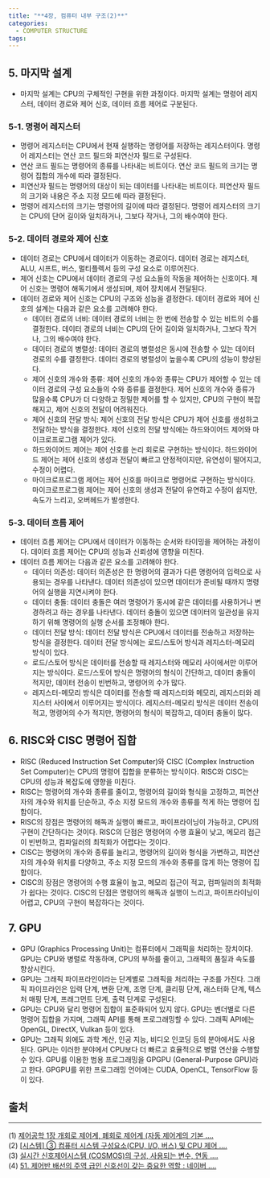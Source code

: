 ```yaml
---
title: "**4장, 컴퓨터 내부 구조(2)**"
categories:
  - COMPUTER STRUCTURE
tags:
---
```


## 5. 마지막 설계

- 마지막 설계는 CPU의 구체적인 구현을 위한 과정이다. 마지막 설계는 명령어 레지스터, 데이터 경로와 제어 신호, 데이터 흐름 제어로 구분된다.

### 5-1. 명령어 레지스터

- 명령어 레지스터는 CPU에서 현재 실행하는 명령어를 저장하는 레지스터이다. 명령어 레지스터는 연산 코드 필드와 피연산자 필드로 구성된다.
- 연산 코드 필드는 명령어의 종류를 나타내는 비트이다. 연산 코드 필드의 크기는 명령어 집합의 개수에 따라 결정된다.
- 피연산자 필드는 명령어의 대상이 되는 데이터를 나타내는 비트이다. 피연산자 필드의 크기와 내용은 주소 지정 모드에 따라 결정된다.
- 명령어 레지스터의 크기는 명령어의 길이에 따라 결정된다. 명령어 레지스터의 크기는 CPU의 단어 길이와 일치하거나, 그보다 작거나, 그의 배수여야 한다.

### 5-2. 데이터 경로와 제어 신호

- 데이터 경로는 CPU에서 데이터가 이동하는 경로이다. 데이터 경로는 레지스터, ALU, 시프트, 버스, 멀티플렉서 등의 구성 요소로 이루어진다.
- 제어 신호는 CPU에서 데이터 경로의 구성 요소들의 작동을 제어하는 신호이다. 제어 신호는 명령어 해독기에서 생성되며, 제어 장치에서 전달된다.
- 데이터 경로와 제어 신호는 CPU의 구조와 성능을 결정한다. 데이터 경로와 제어 신호의 설계는 다음과 같은 요소를 고려해야 한다.
  - 데이터 경로의 너비: 데이터 경로의 너비는 한 번에 전송할 수 있는 비트의 수를 결정한다. 데이터 경로의 너비는 CPU의 단어 길이와 일치하거나, 그보다 작거나, 그의 배수여야 한다.
  - 데이터 경로의 병렬성: 데이터 경로의 병렬성은 동시에 전송할 수 있는 데이터 경로의 수를 결정한다. 데이터 경로의 병렬성이 높을수록 CPU의 성능이 향상된다.
  - 제어 신호의 개수와 종류: 제어 신호의 개수와 종류는 CPU가 제어할 수 있는 데이터 경로의 구성 요소들의 수와 종류를 결정한다. 제어 신호의 개수와 종류가 많을수록 CPU가 더 다양하고 정밀한 제어를 할 수 있지만, CPU의 구현이 복잡해지고, 제어 신호의 전달이 어려워진다.
  - 제어 신호의 전달 방식: 제어 신호의 전달 방식은 CPU가 제어 신호를 생성하고 전달하는 방식을 결정한다. 제어 신호의 전달 방식에는 하드와이어드 제어와 마이크로프로그램 제어가 있다.
  - 하드와이어드 제어는 제어 신호를 논리 회로로 구현하는 방식이다. 하드와이어드 제어는 제어 신호의 생성과 전달이 빠르고 안정적이지만, 유연성이 떨어지고, 수정이 어렵다.
  - 마이크로프로그램 제어는 제어 신호를 마이크로 명령어로 구현하는 방식이다. 마이크로프로그램 제어는 제어 신호의 생성과 전달이 유연하고 수정이 쉽지만, 속도가 느리고, 오버헤드가 발생한다.

### 5-3. 데이터 흐름 제어

- 데이터 흐름 제어는 CPU에서 데이터가 이동하는 순서와 타이밍을 제어하는 과정이다. 데이터 흐름 제어는 CPU의 성능과 신뢰성에 영향을 미친다.
- 데이터 흐름 제어는 다음과 같은 요소를 고려해야 한다.
  - 데이터 의존성: 데이터 의존성은 한 명령어의 결과가 다른 명령어의 입력으로 사용되는 경우를 나타낸다. 데이터 의존성이 있으면 데이터가 준비될 때까지 명령어의 실행을 지연시켜야 한다.
  - 데이터 충돌: 데이터 충돌은 여러 명령어가 동시에 같은 데이터를 사용하거나 변경하려고 하는 경우를 나타낸다. 데이터 충돌이 있으면 데이터의 일관성을 유지하기 위해 명령어의 실행 순서를 조정해야 한다.
  - 데이터 전달 방식: 데이터 전달 방식은 CPU에서 데이터를 전송하고 저장하는 방식을 결정한다. 데이터 전달 방식에는 로드/스토어 방식과 레지스터-메모리 방식이 있다.
  - 로드/스토어 방식은 데이터를 전송할 때 레지스터와 메모리 사이에서만 이루어지는 방식이다. 로드/스토어 방식은 명령어의 형식이 간단하고, 데이터 충돌이 적지만, 데이터 전송이 빈번하고, 명령어의 수가 많다.
  - 레지스터-메모리 방식은 데이터를 전송할 때 레지스터와 메모리, 레지스터와 레지스터 사이에서 이루어지는 방식이다. 레지스터-메모리 방식은 데이터 전송이 적고, 명령어의 수가 적지만, 명령어의 형식이 복잡하고, 데이터 충돌이 많다.

## 6. RISC와 CISC 명령어 집합

- RISC (Reduced Instruction Set Computer)와 CISC (Complex Instruction Set Computer)는 CPU의 명령어 집합을 분류하는 방식이다. RISC와 CISC는 CPU의 성능과 복잡도에 영향을 미친다.
- RISC는 명령어의 개수와 종류를 줄이고, 명령어의 길이와 형식을 고정하고, 피연산자의 개수와 위치를 단순하고, 주소 지정 모드의 개수와 종류를 적게 하는 명령어 집합이다.
- RISC의 장점은 명령어의 해독과 실행이 빠르고, 파이프라이닝이 가능하고, CPU의 구현이 간단하다는 것이다. RISC의 단점은 명령어의 수행 효율이 낮고, 메모리 접근이 빈번하고, 컴파일러의 최적화가 어렵다는 것이다.
- CISC는 명령어의 개수와 종류를 늘리고, 명령어의 길이와 형식을 가변하고, 피연산자의 개수와 위치를 다양하고, 주소 지정 모드의 개수와 종류를 많게 하는 명령어 집합이다.
- CISC의 장점은 명령어의 수행 효율이 높고, 메모리 접근이 적고, 컴파일러의 최적화가 쉽다는 것이다. CISC의 단점은 명령어의 해독과 실행이 느리고, 파이프라이닝이 어렵고, CPU의 구현이 복잡하다는 것이다.

## 7. GPU

- GPU (Graphics Processing Unit)는 컴퓨터에서 그래픽을 처리하는 장치이다. GPU는 CPU와 병렬로 작동하며, CPU의 부하를 줄이고, 그래픽의 품질과 속도를 향상시킨다.
- GPU는 그래픽 파이프라인이라는 단계별로 그래픽을 처리하는 구조를 가진다. 그래픽 파이프라인은 입력 단계, 변환 단계, 조명 단계, 클리핑 단계, 래스터화 단계, 텍스처 매핑 단계, 프래그먼트 단계, 출력 단계로 구성된다.
- GPU는 CPU와 달리 명령어 집합이 표준화되어 있지 않다. GPU는 벤더별로 다른 명령어 집합을 가지며, 그래픽 API를 통해 프로그래밍할 수 있다. 그래픽 API에는 OpenGL, DirectX, Vulkan 등이 있다.
- GPU는 그래픽 외에도 과학 계산, 인공 지능, 비디오 인코딩 등의 분야에서도 사용된다. GPU는 이러한 분야에서 CPU보다 더 빠르고 효율적으로 병렬 연산을 수행할 수 있다. GPU를 이용한 범용 프로그래밍을 GPGPU (General-Purpose GPU)라고 한다. GPGPU를 위한 프로그래밍 언어에는 CUDA, OpenCL, TensorFlow 등이 있다.


## 출처
-----
(1) [제어공학 1장 개회로 제어계, 폐회로 제어계 (자동 제어계의 기본 .... ](https://blog.naver.com/PostView.nhn?blogId=deu03216&logNo=222300313151.)  
(2) [[시스템] ③ 컴퓨터 시스템 구성요소(CPU, I/O, 버스) 및 CPU 제어 .... ](https://mk28.tistory.com/152.)  
(3) [실시간 신호제어시스템 (COSMOS)의 구성, 사용되는 변수, 연동 .... ](https://transpro.tistory.com/entry/%EC%8B%A4%EC%8B%9C%EA%B0%84-%EC%8B%A0%ED%98%B8%EC%A0%9C%EC%96%B4%EC%8B%9C%EC%8A%A4%ED%85%9C-COSMOS%EC%9D%98-%EA%B5%AC%EC%84%B1-%EC%82%AC%EC%9A%A9%EB%90%98%EB%8A%94-%EB%B3%80%EC%88%98-%EC%97%B0%EB%8F%99%EC%A0%9C%EC%96%B4%EC%99%80-%EC%98%B5%EC%85%8B.)  
(4) [51. 제어반 배선의 주역 급인 신호선이 갖는 중요한 역할 : 네이버 .... ](https://m.blog.naver.com/jsrhim516/221983774948.)  

